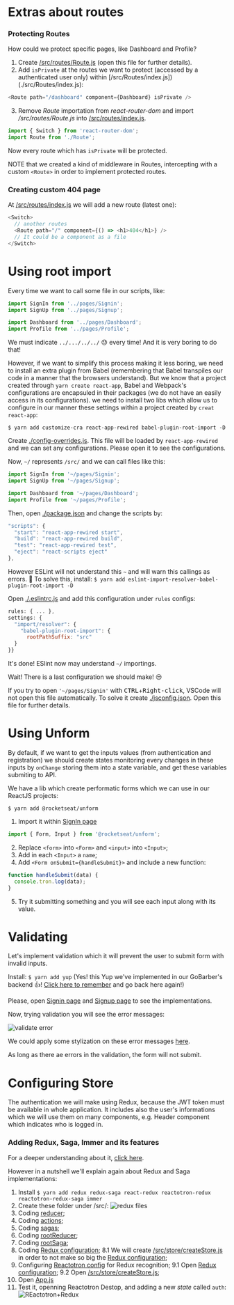 # Extras about routes

### Protecting Routes

How could we protect specific pages, like Dashboard and Profile?

1. Create [/src/routes/Route.js](./src/routes/Route.js) (open this file for further details).
2. Add `isPrivate` at the routes we want to protect (accessed by a authenticated user only) within [/src/Routes/index.js])(./src/Routes/index.js):

```javascript
<Route path="/dashboard" component={Dashboard} isPrivate />
```

3. Remove _Route_ importation from _react-router-dom_ and import _/src/routes/Route.js_ into [/src/routes/index.js](./src/routes/index.js).

```javascript
import { Switch } from 'react-router-dom';
import Route from './Route';
```

Now every route which has `isPrivate` will be protected.

NOTE that we created a kind of middleware in Routes, intercepting with a custom `<Route>` in order to implement protected routes.

### Creating custom 404 page

At [/src/routes/index.js](./src/routes/index.js) we will add a new route (latest one):

```javascript
<Switch>
  // another routes
  <Route path="/" component={() => <h1>404</h1>} />
  // It could be a component as a file
</Switch>
```

# Using root import

Every time we want to call some file in our scripts, like:

```javascript
import SignIn from '../pages/Signin';
import SignUp from '../pages/Signup';

import Dashboard from '../pages/Dashboard';
import Profile from '../pages/Profile';
```

We must indicate `../.../../../` 😓 every time! And it is very boring to do that!

However, if we want to simplify this process making it less boring, we need to install an extra plugin from Babel (remembering that Babel transpiles our code in a manner that the browsers understand). But we know that a project created through `yarn create react-app`, Babel and Webpack's configurations are encapsuled in their packages (we do not have an easily access in its configurations). we need to install two libs which allow us to configure in our manner these settings within a project created by `creat react-app`:

`$ yarn add customize-cra react-app-rewired babel-plugin-root-import -D`

Create [./config-overrides.js](./config-overrides.js). This file will be loaded by `react-app-rewired` and we can set any configurations. Please open it to see the configurations.

Now, `~/` represents `/src/` and we can call files like this:

```javascript
import SignIn from '~/pages/Signin';
import SignUp from '~/pages/Signup';

import Dashboard from '~/pages/Dashboard';
import Profile from '~/pages/Profile';
```

Then, open [./package.json](./package.json) and change the scripts by:

```javascript
"scripts": {
  "start": "react-app-rewired start",
  "build": "react-app-rewired build",
  "test": "react-app-rewired test",
  "eject": "react-scripts eject"
},
```

However ESLint will not understand this `~` and will warn this callings as errors. 🤔
To solve this, install:
`$ yarn add eslint-import-resolver-babel-plugin-root-import -D`

Open [./.eslintrc.js](./.eslintrc.js) and add this configuration under `rules` configs:

```javascript
rules: { ... },
settings: {
  "import/resolver": {
    "babel-plugin-root-import": {
      rootPathSuffix: "src"
  }
}}
```

It's done! ESlint now may understand `~/` importings.

Wait! There is a last configuration we should make! 😒

If you try to open `'~/pages/Signin'` with <kbd>CTRL</kbd>+<kbd>Right-click</kbd>, VSCode will not open this file automatically. To solve it create [./jsconfig.json](./jsconfig.json). Open this file for further details.

# Using Unform

By default, if we want to get the inputs values (from authentication and registration) we should create states monitoring every changes in these inputs by `onChange` storing them into a state variable, and get these variables submiting to API.

We have a lib which create performatic forms which we can use in our ReactJS projects:

`$ yarn add @rocketseat/unform`

1. Import it within [SignIn page](./src/pages/Signin/index.js)

```javascript
import { Form, Input } from '@rocketseat/unform';
```

2. Replace `<form>` into `<Form>` and `<input>` into `<Input>`;
3. Add in each `<Input>` a `name`;
4. Add `<Form onSubmit={handleSubmit}>` and include a new function:

```javascript
function handleSubmit(data) {
  console.tron.log(data);
}
```

5. Try it submitting something and you will see each input along with its value.

# Validating

Let's implement validation which it will prevent the user to submit form with invalid inputs.

Install: `$ yarn add yup`
(Yes! this Yup we've implemented in our GoBarber's backend 👍! [Click here to remember](https://github.com/rodrigotamura/go-stack-2019/tree/master/module02#validation) and go back here again!)

Please, open [Signin page](.src/pages/Signin/index.js) and [Signup page](./src/pages/Signun/index.js) to see the implementations.

Now, trying validation you will see the error messages:

![validate error](validate.png)

We could apply some stylization on these error messages [here](./src/pages/_layouts/auth/styles.js).

As long as there ae errors in the validation, the form will not submit.

# Configuring Store

The authentication we will make using Redux, because the JWT token must be available in whole application. It includes also the user's informations which we will use them on many components, e.g. Header component which indicates who is logged in.

### Adding Redux, Saga, Immer and its features

For a deeper understanding about it, [click here](https://github.com/rodrigotamura/go-stack-2019/tree/master/module04/flux#configuring-redux).

However in a nutshell we'll explain again about Redux and Saga implementations:

1. Install `$ yarn add redux redux-saga react-redux reactotron-redux reactotron-redux-saga immer`
2. Create these folder under /src/:
   ![redux files](redux-files.png)
3. Coding [reducer](./src/store/modules/Auth/reducer.js);
4. Coding [actions](./src/store/modules/Auth/actions.js);
5. Coding [sagas](./src/store/modules/Auth/sagas.js);
6. Coding [rootReducer](./src/store/modules/rootReducer.js);
7. Coding [rootSaga](./src/store/modules/rootSaga.js);
8. Coding [Redux configuration](./src/store/index.js);
   8.1 We will create [/src/store/createStore.js](./src/store/createStore.js) in order to not make so big the [Redux configuration](./src/store/index.js);
9. Configuring [Reactotron config](./src/config/ReactotronConfig.js) for Redux recognition;
   9.1 Open [Redux configuration](./src/store/index.js);
   9.2 Open [/src/store/createStore.js](./src/store/createStore.js);
10. Open [App.js](./src/App.js)
11. Test it, openning Reactotron Destop, and adding a new _state_ called `auth`:
    ![REactotron+Redux](reactotron-redux.png)
